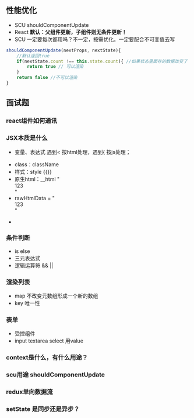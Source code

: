 ## 性能优化
- SCU  shouldComponentUpdate
- React **默认：父组件更新，子组件则无条件更新！**
- SCU 一定要每次都用吗？不一定，按需优化。一定要配合不可变值去写

```js
shouldComponentUpdate(nextProps, nextState){
    //默认返回true
    if(nextState.count !== this.state.count){ //如果状态里面存的数据改变了
        return true // 可以渲染
    }
    return false //不可以渲染
}
```


## 面试题
### react组件如何通讯
### JSX本质是什么
- 变量、表达式
遇到< 按html处理，遇到{ 按js处理；
* class：className
* 样式：style {{}}
* 原生html：__html "<div>123</div>"
* rawHtmlData = "<div>123</div>"
* <p dangerouslySetInnerHTML={rawHtmlData}></p>
### 条件判断
* is else
* 三元表达式
* 逻辑运算符 && ||
### 渲染列表
* map 不改变元数组形成一个新的数组
* key 唯一性
### 表单
* 受控组件
* input textarea select 用value
### context是什么，有什么用途？
### scu用途 shouldComponentUpdate
### redux单向数据流
### setState 是同步还是异步？